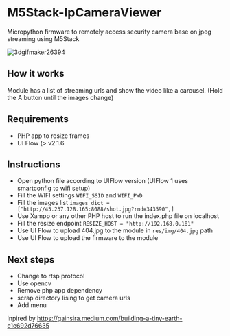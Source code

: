 # M5Stack-IpCameraViewer

Micropython firmware to remotely access security camera base on jpeg streaming using M5Stack

![3dgifmaker26394](https://github.com/user-attachments/assets/5a1c837d-de8d-467a-ad04-70345c418f27)


## How it works
Module has a list of streaming urls and show the video like a carousel. (Hold the A button until the images change)

## Requirements

- PHP app to resize frames
- UI Flow (> v2.1.6

## Instructions

- Open python file according to UIFlow version (UIFlow 1 uses smartconfig to wifi setup)
- Fill the WIFI settings `WIFI_SSID` and `WIFI_PWD`
- Fill the images list `images_dict = ["http://45.237.128.165:8088/shot.jpg?rnd=343590",]`
- Use Xampp or any other PHP host to run the index.php file on localhost
- Fill the resize endpoint `RESIZE_HOST = "http://192.168.0.181"`
- Use UI Flow to upload 404.jpg to the module in `res/img/404.jpg` path
- Use UI Flow to upload the firmware to the module

## Next steps

- Change to rtsp protocol
- Use opencv
- Remove php app dependency
- scrap directory lising to get camera urls 
- Add menu

Inpired by https://gainsira.medium.com/building-a-tiny-earth-e1e692d76635
